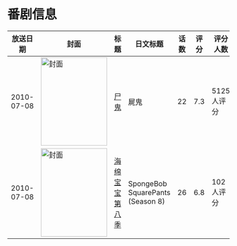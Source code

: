 # 番剧信息

|放送日期|封面|标题|日文标题|话数|评分|评分人数|
|---|---|---|---|---|---|---|
|2010-07-08|<img src="https://lain.bgm.tv/pic/cover/c/d7/e4/5653_5ugTB.jpg" alt="封面" style="width:150px;height:200px;object-fit:cover;">|[尸鬼](https://bangumi.tv/subject/5653)|屍鬼|22|7.3|5125人评分|
|2010-07-08|<img src="https://lain.bgm.tv/pic/cover/c/5f/b2/126620_udyyY.jpg" alt="封面" style="width:150px;height:200px;object-fit:cover;">|[海绵宝宝 第八季](https://bangumi.tv/subject/126620)|SpongeBob SquarePants (Season 8)|26|6.8|102人评分|
